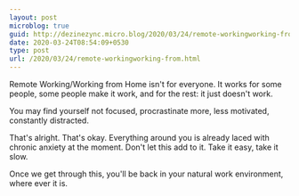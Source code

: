 ```yaml
---
layout: post
microblog: true
guid: http://dezinezync.micro.blog/2020/03/24/remote-workingworking-from.html
date: 2020-03-24T08:54:09+0530
type: post
url: /2020/03/24/remote-workingworking-from.html
---
```

Remote Working/Working from Home isn't for everyone. It works for some people, some people make it work, and for the rest: it just doesn't work. 

You may find yourself not focused,  procrastinate more, less motivated, constantly distracted. 

That's alright. That's okay. Everything around you is already laced with chronic anxiety at the moment. Don't let this add to it. Take it easy, take it slow. 

Once we get through this, you'll be back in your natural work environment, where ever it is. 
